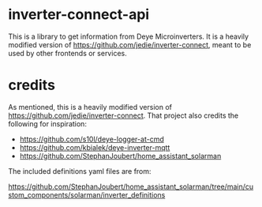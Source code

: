# inverter-connect-api

This is a library to get information from Deye Microinverters. It is a heavily modified
version of https://github.com/jedie/inverter-connect, meant to be used by other frontends
or services.


# credits

As mentioned, this is a heavily modified version of
https://github.com/jedie/inverter-connect. That project also credits the following for
inspiration:

* https://github.com/s10l/deye-logger-at-cmd
* https://github.com/kbialek/deye-inverter-mqtt
* https://github.com/StephanJoubert/home_assistant_solarman

The included definitions yaml files are from:

https://github.com/StephanJoubert/home_assistant_solarman/tree/main/custom_components/solarman/inverter_definitions

